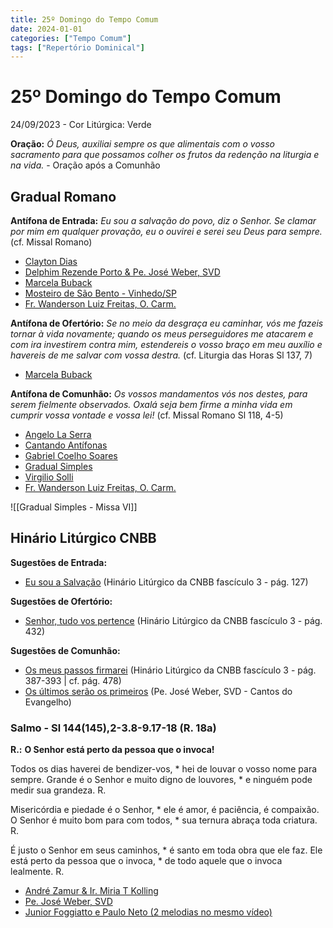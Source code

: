 ```yaml
---
title: 25º Domingo do Tempo Comum
date: 2024-01-01
categories: ["Tempo Comum"]
tags: ["Repertório Dominical"]
---
```

# 25º Domingo do Tempo Comum
24/09/2023 - Cor Litúrgica: Verde

**Oração:** *Ó Deus, auxiliai sempre os que alimentais com o vosso sacramento para que possamos colher os frutos da redenção na liturgia e na vida.* - Oração após a Comunhão

## Gradual Romano
**Antífona de Entrada:** *Eu sou a salvação do povo, diz o Senhor. Se clamar por mim em qualquer provação, eu o ouvirei e serei seu Deus para sempre.* (cf. Missal Romano)
- [Clayton Dias](https://youtu.be/s6Q8Ha5wG6g?si=dlTLX3355KKzeL4y)
- [Delphim Rezende Porto & Pe. José Weber, SVD](https://youtu.be/HpxVg7krQtw?si=QgQT5yrFHoCEzT61)
- [Marcela Buback](https://youtu.be/m_BZffj-tBE?si=mtG1SxhXtr0hnD-4)
- [Mosteiro de São Bento - Vinhedo/SP](https://youtu.be/y5_kZsGAUQA?si=l3h8QHziQEOx8rGr)
- [Fr. Wanderson Luiz Freitas, O. Carm.](https://youtu.be/9pcm1hgIq00?si=Q_ibKIaARoB31LBa)

**Antífona de Ofertório:** *Se no meio da desgraça eu caminhar, vós me fazeis tornar à vida novamente; quando os meus perseguidores me atacarem e com ira investirem contra mim, estendereis o vosso braço em meu auxílio e havereis de me salvar com vossa destra.* (cf. Liturgia das Horas Sl 137, 7)
- [Marcela Buback](https://youtu.be/jEBLaznsSWM?si=GJ3o90NeH5HViw5M)

**Antífona de Comunhão:** *Os vossos mandamentos vós nos destes, para serem fielmente observados. Oxalá seja bem firme a minha vida em cumprir vossa vontade e vossa lei!* (cf. Missal Romano Sl 118, 4-5)
- [Angelo La Serra](https://1drv.ms/u/s!AtE1n6ZIXolwlsdKKn8AW_pOkpBWCg?e=wlfy9p)
- [Cantando Antífonas](https://youtu.be/-PQx-xTD2Zs?si=kcmt0sgbVQ-i9aGh)
- [Gabriel Coelho Soares](https://youtu.be/y731GBWwXH4?si=h0ezjpBdqHvNGsNT)
- [Gradual Simples](https://youtu.be/Vpwp8was8IQ?si=vWXzqAFkvRhpVoX4)
- [Virgilio Solli](https://youtu.be/iCi17hi1TZA?si=vec9lxqqkN4ADIlV)
- [Fr. Wanderson Luiz Freitas, O. Carm.](https://youtu.be/0D6aJ1RlTUs?si=RrP5ju6ABaV6a82X)

![[Gradual Simples - Missa VI]]

## Hinário Litúrgico CNBB
**Sugestões de Entrada:** 
- [Eu sou a Salvação](https://youtu.be/E5HsLxHB6yE?si=sXe97LmD__2a6XtD)
  (Hinário Litúrgico da CNBB fascículo 3 - pág. 127)

**Sugestões de Ofertório:**
- [Senhor, tudo vos pertence](https://youtu.be/tSB82QO2AWA?si=df26oYlZUJmJaoGX)
  (Hinário Litúrgico da CNBB fascículo 3 - pág. 432)

**Sugestões de Comunhão:**
- [Os meus passos firmarei](https://youtu.be/b2asMNh37GM?si=Q5wpUwa8biAP1-l_)
  (Hinário Litúrgico da CNBB fascículo 3 - pág. 387-393 | cf. pág. 478)
- [Os últimos serão os primeiros](https://youtu.be/LBf5XnSGA3U?si=L5JPSs5YnBPTkmsm)
  (Pe. José Weber, SVD - Cantos do Evangelho)

### Salmo - Sl 144(145),2-3.8-9.17-18 (R. 18a)

**R.:** **O Senhor está perto da pessoa que o invoca!**

Todos os dias haverei de bendizer-vos, \*
hei de louvar o vosso nome para sempre.
Grande é o Senhor e muito digno de louvores, \*
e ninguém pode medir sua grandeza. R.

Misericórdia e piedade é o Senhor, \*
ele é amor, é paciência, é compaixão.
O Senhor é muito bom para com todos, \*
sua ternura abraça toda criatura. R.

É justo o Senhor em seus caminhos, \*
é santo em toda obra que ele faz.
Ele está perto da pessoa que o invoca, \*
de todo aquele que o invoca lealmente. R.

- [André Zamur & Ir. Miria T Kolling](https://youtu.be/Y8-z_Ae94VU?si=K5-syRxdV4xsjvM_)
- [Pe. José Weber, SVD](https://youtu.be/B7fElPm1SGw?si=SS_LN31J44kQQWYH)
- [Junior Foggiatto e Paulo Neto (2 melodias no mesmo vídeo)](https://youtu.be/l__z-ALEwtE?si=ThQyjlJUoFpPg5R_&t=138)
